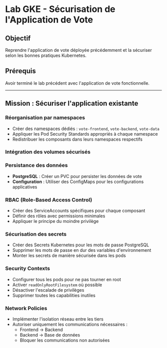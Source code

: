 # Lab GKE - Sécurisation de l'Application de Vote

## Objectif
Reprendre l'application de vote déployée précédemment et la sécuriser selon les bonnes pratiques Kubernetes.

## Prérequis
Avoir terminé le lab précédent avec l'application de vote fonctionnelle.

---

## Mission : Sécuriser l'application existante



### Réorganisation par namespaces
- Créer des namespaces dédiés : `vote-frontend`, `vote-backend`, `vote-data`
- Appliquer les Pod Security Standards appropriés à chaque namespace
- Redistribuer les composants dans leurs namespaces respectifs

### Intégration des volumes sécurisés

### Persistance des données
- **PostgreSQL** : Créer un PVC pour persister les données de vote
- **Configuration** : Utiliser des ConfigMaps pour les configurations applicatives

###  RBAC (Role-Based Access Control)
- Créer des ServiceAccounts spécifiques pour chaque composant
- Définir des rôles avec permissions minimales
- Appliquer le principe du moindre privilège

### Sécurisation des secrets
- Créer des Secrets Kubernetes pour les mots de passe PostgreSQL
- Supprimer les mots de passe en dur des variables d'environnement
- Monter les secrets de manière sécurisée dans les pods

### Security Contexts
- Configurer tous les pods pour ne pas tourner en root
- Activer `readOnlyRootFilesystem` où possible
- Désactiver l'escalade de privilèges
- Supprimer toutes les capabilities inutiles

### Network Policies
- Implémenter l'isolation réseau entre les tiers
- Autoriser uniquement les communications nécessaires :
  - Frontend → Backend
  - Backend → Base de données
  - Bloquer les communications non autorisées

